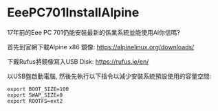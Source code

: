 # EeePC701InstallAlpine
17年前的Eee PC 701仍能安裝最新的係業系統並能使用AI你信嗎?

首先到官網下載Alpine x86 鏡像:
https://alpinelinux.org/downloads/

下戴Rufus將鏡像寫入USB Disk:
https://rufus.ie/en/

以USB盤啟動電腦, 然後先執行以下指令以減少安裝系統預設使用的容量空間:
```
export BOOT_SIZE=100
export SWAP_SIZE=0
export ROOTFS=ext2
```
